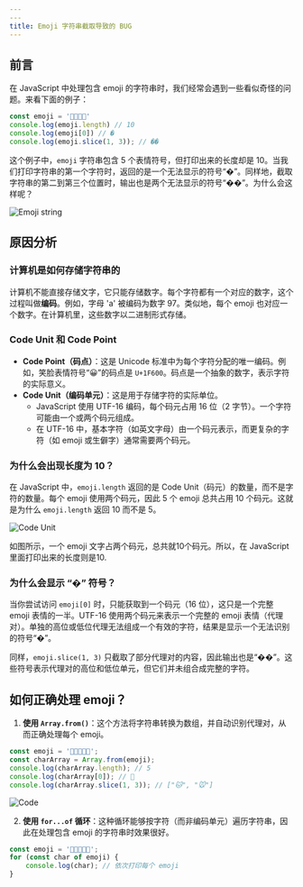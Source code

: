 ```yaml
---
​---
title: Emoji 字符串截取导致的 BUG
---
```


## 前言

在 JavaScript 中处理包含 emoji 的字符串时，我们经常会遇到一些看似奇怪的问题。来看下面的例子：

```ts
const emoji = '🐶🐱🐭🐹'
console.log(emoji.length) // 10
console.log(emoji[0]) // �
console.log(emoji.slice(1, 3)); // ��
```

这个例子中，`emoji` 字符串包含 5 个表情符号，但打印出来的长度却是 10。当我们打印字符串的第一个字符时，返回的是一个无法显示的符号“�”。同样地，截取字符串的第二到第三个位置时，输出也是两个无法显示的符号“��”。为什么会这样呢？

![Emoji string](https://s2.loli.net/2024/08/27/BRMwEFdkWu9aIoq.png)

## 原因分析

### 计算机是如何存储字符串的

计算机不能直接存储文字，它只能存储数字。每个字符都有一个对应的数字，这个过程叫做**编码**。例如，字母 'a' 被编码为数字 97。类似地，每个 emoji 也对应一个数字。在计算机里，这些数字以二进制形式存储。

### Code Unit 和 Code Point

- **Code Point（码点）**：这是 Unicode 标准中为每个字符分配的唯一编码。例如，笑脸表情符号“😀”的码点是 `U+1F600`。码点是一个抽象的数字，表示字符的实际意义。
- **Code Unit（编码单元）**：这是用于存储字符的实际单位。
  - JavaScript 使用 UTF-16 编码，每个码元占用 16 位（2 字节）。一个字符可能由一个或两个码元组成。
  - 在 UTF-16 中，基本字符（如英文字母）由一个码元表示，而更复杂的字符（如 emoji 或生僻字）通常需要两个码元。

### 为什么会出现长度为 10？

在 JavaScript 中，`emoji.length` 返回的是 Code Unit（码元）的数量，而不是字符的数量。每个 emoji 使用两个码元，因此 5 个 emoji 总共占用 10 个码元。这就是为什么 `emoji.length` 返回 10 而不是 5。

![Code Unit](https://s2.loli.net/2024/08/27/9IXiBbs5Shw8Uld.png)

如图所示，一个 emoji 文字占两个码元，总共就10个码元。所以，在 JavaScript 里面打印出来的长度则是10.

### 为什么会显示 “�” 符号？

当你尝试访问 `emoji[0]` 时，只能获取到一个码元（16 位），这只是一个完整 emoji 表情的一半。UTF-16 使用两个码元来表示一个完整的 emoji 表情（代理对）。单独的高位或低位代理无法组成一个有效的字符，结果是显示一个无法识别的符号“�”。

同样，`emoji.slice(1, 3)` 只截取了部分代理对的内容，因此输出也是“��”。这些符号表示代理对的高位和低位单元，但它们并未组合成完整的字符。

## 如何正确处理 emoji？

1. **使用 `Array.from()`**：这个方法将字符串转换为数组，并自动识别代理对，从而正确处理每个 emoji。

```ts
const emoji = '🐶🐱🐭🐹🐰';
const charArray = Array.from(emoji);
console.log(charArray.length); // 5
console.log(charArray[0]); // 🐶
console.log(charArray.slice(1, 3)); // ["🐱", "🐭"]
```

![Code](https://s2.loli.net/2024/08/27/NlQGre4PobWSOnK.png)

2. **使用 `for...of` 循环**：这种循环能够按字符（而非编码单元）遍历字符串，因此在处理包含 emoji 的字符串时效果很好。

```ts
const emoji = '🐶🐱🐭🐹🐰';
for (const char of emoji) {
    console.log(char); // 依次打印每个 emoji
}
```

